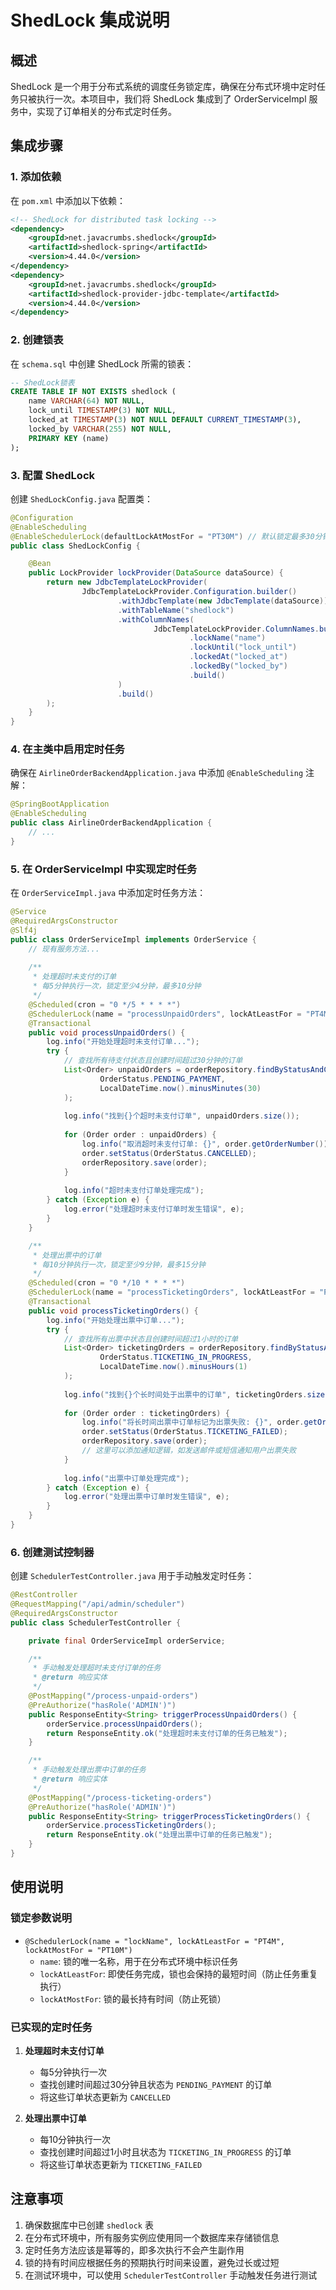 # ShedLock 集成说明

## 概述

ShedLock 是一个用于分布式系统的调度任务锁定库，确保在分布式环境中定时任务只被执行一次。本项目中，我们将 ShedLock 集成到了 OrderServiceImpl 服务中，实现了订单相关的分布式定时任务。

## 集成步骤

### 1. 添加依赖

在 `pom.xml` 中添加以下依赖：

```xml
<!-- ShedLock for distributed task locking -->
<dependency>
    <groupId>net.javacrumbs.shedlock</groupId>
    <artifactId>shedlock-spring</artifactId>
    <version>4.44.0</version>
</dependency>
<dependency>
    <groupId>net.javacrumbs.shedlock</groupId>
    <artifactId>shedlock-provider-jdbc-template</artifactId>
    <version>4.44.0</version>
</dependency>
```

### 2. 创建锁表

在 `schema.sql` 中创建 ShedLock 所需的锁表：

```sql
-- ShedLock锁表
CREATE TABLE IF NOT EXISTS shedlock (
    name VARCHAR(64) NOT NULL,
    lock_until TIMESTAMP(3) NOT NULL,
    locked_at TIMESTAMP(3) NOT NULL DEFAULT CURRENT_TIMESTAMP(3),
    locked_by VARCHAR(255) NOT NULL,
    PRIMARY KEY (name)
);
```

### 3. 配置 ShedLock

创建 `ShedLockConfig.java` 配置类：

```java
@Configuration
@EnableScheduling
@EnableSchedulerLock(defaultLockAtMostFor = "PT30M") // 默认锁定最多30分钟
public class ShedLockConfig {

    @Bean
    public LockProvider lockProvider(DataSource dataSource) {
        return new JdbcTemplateLockProvider(
                JdbcTemplateLockProvider.Configuration.builder()
                        .withJdbcTemplate(new JdbcTemplate(dataSource))
                        .withTableName("shedlock")
                        .withColumnNames(
                                JdbcTemplateLockProvider.ColumnNames.builder()
                                        .lockName("name")
                                        .lockUntil("lock_until")
                                        .lockedAt("locked_at")
                                        .lockedBy("locked_by")
                                        .build()
                        )
                        .build()
        );
    }
}
```

### 4. 在主类中启用定时任务

确保在 `AirlineOrderBackendApplication.java` 中添加 `@EnableScheduling` 注解：

```java
@SpringBootApplication
@EnableScheduling
public class AirlineOrderBackendApplication {
    // ...
}
```

### 5. 在 OrderServiceImpl 中实现定时任务

在 `OrderServiceImpl.java` 中添加定时任务方法：

```java
@Service
@RequiredArgsConstructor
@Slf4j
public class OrderServiceImpl implements OrderService {
    // 现有服务方法...
    
    /**
     * 处理超时未支付的订单
     * 每5分钟执行一次，锁定至少4分钟，最多10分钟
     */
    @Scheduled(cron = "0 */5 * * * *")
    @SchedulerLock(name = "processUnpaidOrders", lockAtLeastFor = "PT4M", lockAtMostFor = "PT10M")
    @Transactional
    public void processUnpaidOrders() {
        log.info("开始处理超时未支付订单...");
        try {
            // 查找所有待支付状态且创建时间超过30分钟的订单
            List<Order> unpaidOrders = orderRepository.findByStatusAndCreationDateBefore(
                    OrderStatus.PENDING_PAYMENT,
                    LocalDateTime.now().minusMinutes(30)
            );
            
            log.info("找到{}个超时未支付订单", unpaidOrders.size());
            
            for (Order order : unpaidOrders) {
                log.info("取消超时未支付订单: {}", order.getOrderNumber());
                order.setStatus(OrderStatus.CANCELLED);
                orderRepository.save(order);
            }
            
            log.info("超时未支付订单处理完成");
        } catch (Exception e) {
            log.error("处理超时未支付订单时发生错误", e);
        }
    }

    /**
     * 处理出票中的订单
     * 每10分钟执行一次，锁定至少9分钟，最多15分钟
     */
    @Scheduled(cron = "0 */10 * * * *")
    @SchedulerLock(name = "processTicketingOrders", lockAtLeastFor = "PT9M", lockAtMostFor = "PT15M")
    @Transactional
    public void processTicketingOrders() {
        log.info("开始处理出票中订单...");
        try {
            // 查找所有出票中状态且创建时间超过1小时的订单
            List<Order> ticketingOrders = orderRepository.findByStatusAndCreationDateBefore(
                    OrderStatus.TICKETING_IN_PROGRESS,
                    LocalDateTime.now().minusHours(1)
            );
            
            log.info("找到{}个长时间处于出票中的订单", ticketingOrders.size());
            
            for (Order order : ticketingOrders) {
                log.info("将长时间出票中订单标记为出票失败: {}", order.getOrderNumber());
                order.setStatus(OrderStatus.TICKETING_FAILED);
                orderRepository.save(order);
                // 这里可以添加通知逻辑，如发送邮件或短信通知用户出票失败
            }
            
            log.info("出票中订单处理完成");
        } catch (Exception e) {
            log.error("处理出票中订单时发生错误", e);
        }
    }
}
```

### 6. 创建测试控制器

创建 `SchedulerTestController.java` 用于手动触发定时任务：

```java
@RestController
@RequestMapping("/api/admin/scheduler")
@RequiredArgsConstructor
public class SchedulerTestController {

    private final OrderServiceImpl orderService;

    /**
     * 手动触发处理超时未支付订单的任务
     * @return 响应实体
     */
    @PostMapping("/process-unpaid-orders")
    @PreAuthorize("hasRole('ADMIN')")
    public ResponseEntity<String> triggerProcessUnpaidOrders() {
        orderService.processUnpaidOrders();
        return ResponseEntity.ok("处理超时未支付订单的任务已触发");
    }

    /**
     * 手动触发处理出票中订单的任务
     * @return 响应实体
     */
    @PostMapping("/process-ticketing-orders")
    @PreAuthorize("hasRole('ADMIN')")
    public ResponseEntity<String> triggerProcessTicketingOrders() {
        orderService.processTicketingOrders();
        return ResponseEntity.ok("处理出票中订单的任务已触发");
    }
}
```

## 使用说明

### 锁定参数说明

- `@SchedulerLock(name = "lockName", lockAtLeastFor = "PT4M", lockAtMostFor = "PT10M")`
  - `name`: 锁的唯一名称，用于在分布式环境中标识任务
  - `lockAtLeastFor`: 即使任务完成，锁也会保持的最短时间（防止任务重复执行）
  - `lockAtMostFor`: 锁的最长持有时间（防止死锁）

### 已实现的定时任务

1. **处理超时未支付订单**
   - 每5分钟执行一次
   - 查找创建时间超过30分钟且状态为 `PENDING_PAYMENT` 的订单
   - 将这些订单状态更新为 `CANCELLED`

2. **处理出票中订单**
   - 每10分钟执行一次
   - 查找创建时间超过1小时且状态为 `TICKETING_IN_PROGRESS` 的订单
   - 将这些订单状态更新为 `TICKETING_FAILED`

## 注意事项

1. 确保数据库中已创建 `shedlock` 表
2. 在分布式环境中，所有服务实例应使用同一个数据库来存储锁信息
3. 定时任务方法应该是幂等的，即多次执行不会产生副作用
4. 锁的持有时间应根据任务的预期执行时间来设置，避免过长或过短
5. 在测试环境中，可以使用 `SchedulerTestController` 手动触发任务进行测试